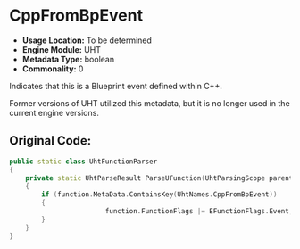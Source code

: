 # CppFromBpEvent

- **Usage Location:** To be determined
- **Engine Module:** UHT
- **Metadata Type:** boolean
- **Commonality:** 0

Indicates that this is a Blueprint event defined within C++.

Former versions of UHT utilized this metadata, but it is no longer used in the current engine versions.

## Original Code:

```cpp
public static class UhtFunctionParser
{
	private static UhtParseResult ParseUFunction(UhtParsingScope parentScope, UhtToken token)
	{
		if (function.MetaData.ContainsKey(UhtNames.CppFromBpEvent))
		{
						function.FunctionFlags |= EFunctionFlags.Event;
		}
	}
}
```